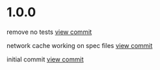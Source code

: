 

# 1.0.0

remove no tests [view commit](http://github.com/$3/$packageName/commit/d6ec0d6aa1b9573e47299d10d4b4f90ffedc78d8) 

network cache working on spec files [view commit](http://github.com/$3/$packageName/commit/50331c66cf0bb979c97e78332798c61f8a3e3b8d) 

initial commit [view commit](http://github.com/$3/$packageName/commit/38978d3fb244bbcae6defb69b8e72c59f60073c2) 

 
